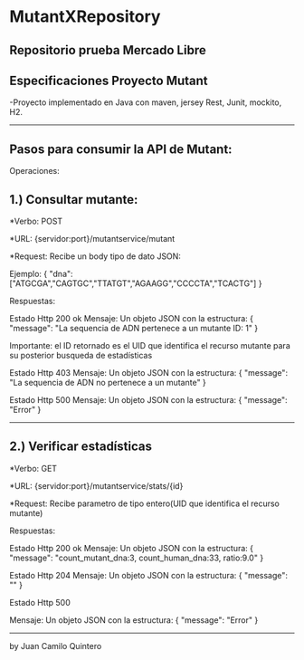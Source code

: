 # MutantXRepository
Repositorio prueba Mercado Libre
------------------------------------------------------------------------------------------------------------------------
Especificaciones Proyecto Mutant
------------------------------------------------------------------------------
-Proyecto implementado en Java con maven, jersey Rest, Junit, mockito, H2.

------------------------------------------------------------------------------
Pasos para consumir la API de Mutant:
------------------------------------------------------------------------------------------------------------------------
Operaciones:

1.) Consultar mutante:
------------------------------------------------------------------------------------------------------------------------
*Verbo: POST

*URL: {servidor:port}/mutantservice/mutant

*Request: Recibe un body tipo de dato JSON:

Ejemplo: 
		{
		"dna":["ATGCGA","CAGTGC","TTATGT","AGAAGG","CCCCTA","TCACTG"]
		}

Respuestas:

Estado Http 200 ok
Mensaje: 
Un objeto JSON con la estructura:
{
    "message": "La sequencia de ADN pertenece a un mutante  ID:  1"
}

Importante: el ID retornado es el UID que identifica el recurso mutante para su posterior busqueda de estadísticas


Estado Http 403
Mensaje:
Un objeto JSON con la estructura:
{
    "message": "La sequencia de ADN no pertenece a un mutante"
}

Estado Http 500
Mensaje:
Un objeto JSON con la estructura:
{
    "message": "Error"
}

-------------------------------------------------------------------------------------------------------------------------
2.) Verificar estadísticas
------------------------------------------------------------------------------------------------------------------------- 
*Verbo: GET

*URL: {servidor:port}/mutantservice/stats/{id}

*Request: Recibe parametro de tipo entero(UID que identifica el recurso mutante)

Respuestas:

Estado Http 200 ok
Mensaje: 
Un objeto JSON con la estructura:
{
  "message": "count_mutant_dna:3, count_human_dna:33, ratio:9.0"
}


Estado Http 204
Mensaje:
Un objeto JSON con la estructura:
{
    "message": ""
}

Estado Http 500

Mensaje:
Un objeto JSON con la estructura:
{
    "message": "Error"
}

-----------------------------------------------------------------------------------------------------------------------------
by Juan Camilo Quintero 
